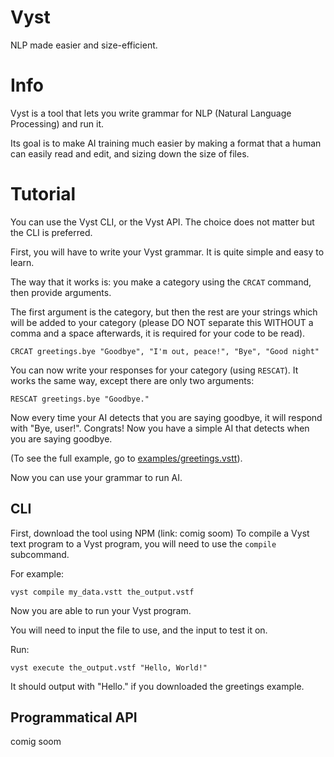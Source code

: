 # Vyst
NLP made easier and size-efficient.

# Info
Vyst is a tool that lets you write grammar for NLP (Natural Language Processing) and run it.

Its goal is to make AI training much easier by making a format that a human can easily read and edit, and sizing down the size of files.

# Tutorial
You can use the Vyst CLI, or the Vyst API. The choice does not matter but the CLI is preferred.

First, you will have to write your Vyst grammar. It is quite simple and easy to learn.

The way that it works is: you make a category using the `CRCAT` command, then provide arguments.

The first argument is the category, but then the rest are your strings which will be added to your category (please DO NOT separate this WITHOUT a comma and a space afterwards, it is required for your code to be read).

`CRCAT greetings.bye "Goodbye", "I'm out, peace!", "Bye", "Good night"`

You can now write your responses for your category (using `RESCAT`). It works the same way, except there are only two arguments:

`RESCAT greetings.bye "Goodbye."`

Now every time your AI detects that you are saying goodbye, it will respond with "Bye, user!".
Congrats! Now you have a simple AI that detects when you are saying goodbye.

(To see the full example, go to [examples/greetings.vstt](examples/greetings.vstt)).

Now you can use your grammar to run AI.

## CLI
First, download the tool using NPM (link: comig soom)
To compile a Vyst text program to a Vyst program, you will need to use the `compile` subcommand.

For example:
```
vyst compile my_data.vstt the_output.vstf
```

Now you are able to run your Vyst program.

You will need to input the file to use, and the input to test it on.

Run:
```
vyst execute the_output.vstf "Hello, World!"
```
It should output with "Hello." if you downloaded the greetings example.
## Programmatical API
comig soom